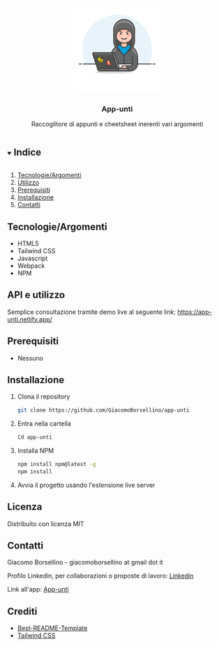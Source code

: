 
<br />
<p align="center">
  <a href="https://github.com/GiacomoBorsellino/app-unti">
    <img src="https://raw.githubusercontent.com/GiacomoBorsellino/app-unti/d0be4a377f2f95a3155cc27d2cae712a31e9ae04/public/images/0.svg" alt="Logo" width="200">
  </a>

  <h3 align="center">App-unti</h3>

  <p align="center">
    Raccoglitore di appunti e cheetsheet inerenti vari argomenti
  </p>
</p>

<details open="open">
  <summary><h2 style="display: inline-block">Indice</h2></summary>
  <ol>
    <li><a href="#tecnologieargomenti">Tecnologie/Argomenti</a></li>
    <li><a href="#api-e-utilizzo">Utilizzo</a></li>
    <li><a href="#prerequisiti">Prerequisiti</a></li>
    <li><a href="#installazione">Installazione</a></li>
    <li><a href="#contatti">Contatti</a></li>
  </ol>
</details>

## Tecnologie/Argomenti

* HTML5
* Tailwind CSS
* Javascript
* Webpack
* NPM

## API e utilizzo
Semplice consultazione tramite demo live al seguente link: https://app-unti.netlify.app/

## Prerequisiti

* Nessuno

## Installazione

1. Clona il repository

   ```sh
   git clone https://github.com/GiacomoBorsellino/app-unti
   ```

2. Entra nella cartella

   ```sh
   Cd app-unti
   ```

3. Installa NPM

   ```sh
   npm install npm@latest -g
   npm install 
   ```

4. Avvia il progetto usando l'estensione live server

## Licenza

Distribuito con licenza MIT

## Contatti

Giacomo Borsellino - giacomoborsellino at gmail dot it

Profilo Linkedin, per collaborazioni o proposte di lavoro: [Linkedin](https://www.linkedin.com/in/giacomo-borsellino-4039071b7/)

Link all'app: [App-unti](https://app-unti.netlify.app/)

## Crediti

* [Best-README-Template](https://github.com/othneildrew/Best-README-Template)
* [Tailwind CSS](https://tailwindcss.com/)
